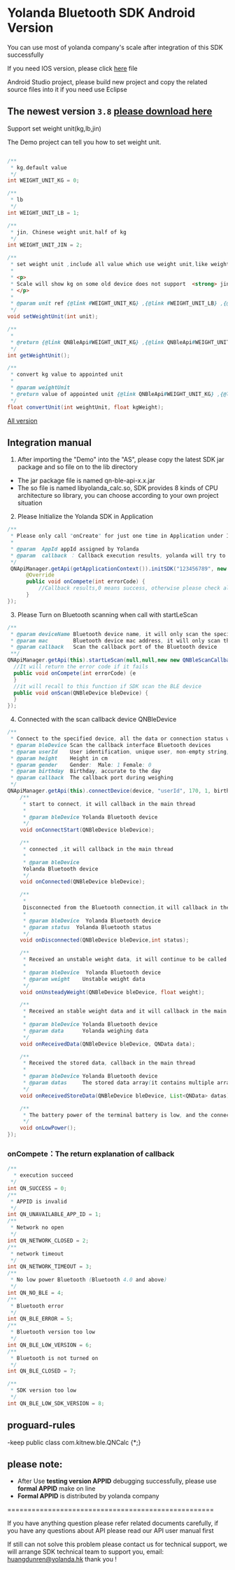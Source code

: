 
# Yolanda Bluetooth SDK Android Version

You can use most of yolanda company's scale after integration of this SDK successfully

If you need IOS version, please click [here](https://github.com/YolandaQingniu/qn-ble-sdk-ios) file

Android Studio project, please build new project and copy the related source files into it if you need use Eclipse

## The newest version `3.8` [please download here](https://github.com/YolandaQingniu/qn-ble-sdk-android/releases/download/3.8/qn-ble-sdk-android-3.8.zip)

Support set weight unit(kg,lb,jin)

The Demo project can tell you how to set weight unit.


```java

/**
 * kg,default value
 */
int WEIGHT_UNIT_KG = 0;

/**
 * lb
 */
int WEIGHT_UNIT_LB = 1;

/**
 * jin, Chinese weight unit,half of kg
 */
int WEIGHT_UNIT_JIN = 2;

/**
 * set weight unit ,include all value which use weight unit,like weight
 *
 * <p>
 * Scale will show kg on some old device does not support  <strong> jin </strong>
 * </p>
 *
 * @param unit ref {@link #WEIGHT_UNIT_KG} ,{@link #WEIGHT_UNIT_LB} ,{@link #WEIGHT_UNIT_JIN}
 */
void setWeightUnit(int unit);

/**
 *
 * @return {@link QNBleApi#WEIGHT_UNIT_KG} ,{@link QNBleApi#WEIGHT_UNIT_LB} ,{@link QNBleApi#WEIGHT_UNIT_JIN}
 */
int getWeightUnit();

/**
 * convert kg value to appointed unit
 *
 * @param weightUnit
 * @return value of appointed unit {@link QNBleApi#WEIGHT_UNIT_KG} ,{@link QNBleApi#WEIGHT_UNIT_LB} ,{@link QNBleApi#WEIGHT_UNIT_JIN}
 */
float convertUnit(int weightUnit, float kgWeight);

```

[All version](https://github.com/YolandaQingniu/qn-ble-sdk-android/releases)

## Integration manual

1. After importing the "Demo" into the "AS", please copy the latest SDK jar package and so file on to the lib directory
  * The jar package file is named qn-ble-api-x.x.jar
  * The so file is named libyolanda_calc.so, SDK provides 8 kinds of CPU architecture so library, you can choose according to your own project situation

2. Please Initialize the Yolanda SDK in Application
```java
/**
 * Please only call "onCreate" for just one time in Application under Internet work when Initialize the Yolanda SDK
 *
 * @param  AppId appId assigned by Yolanda
 * @param  callback ： Callback execution results, yolanda will try to ensure that all cases will be a callback
 */
 QNApiManager.getApi(getApplicationContext()).initSDK("123456789", new QNResultCallback() {
      @Override
      public void onCompete(int errorCode) {
          //Callback results,0 means success, otherwise please check all kinds of error codes in the api documentation
      }
});
```

3. Please Turn on Bluetooth scanning when call with startLeScan
```java
/**
 * @param deviceName Bluetooth device name, it will only scan the specified Bluetooth name of the device if it is not empty, otherwise there is no limit
 * @param mac        Bluetooth device mac address, it will only scan the specified Bluetooth mac address of the device if it is not empty, otherwise there is no limit
 * @param callback   Scan the callback port of the Bluetooth device
 **/
QNApiManager.getApi(this).startLeScan(null,null,new new QNBleScanCallback() {
  //It will return the error code if it fails
  public void onCompete(int errorCode) {e
  }
  //it will recall to this function if SDK scan the BLE device
  public void onScan(QNBleDevice bleDevice) {
  }
});
```

4. Connected with the scan callback device QNBleDevice

```java
/**
 * Connect to the specified device, all the data or connection status will be callback in QNBleCall. except on the onComplete method it will callback in the main thread
 * @param bleDevice Scan the callback interface Bluetooth devices
 * @param userId    User identification, unique user, non-empty string, you can use the user name, phone number, mailbox or other identification
 * @param height    Height in cm
 * @param gender    Gender:  Male: 1 Female: 0
 * @param birthday  Birthday, accurate to the day
 * @param callback  The callback port during weighing
 */
QNApiManager.getApi(this).connectDevice(device, "userId", 170, 1, birthday, new new QNBleCallback() {
    /**
     * start to connect, it will callback in the main thread
     *
     * @param bleDevice Yolanda Bluetooth device
     */
    void onConnectStart(QNBleDevice bleDevice);

    /**
     * connected ,it will callback in the main thread
     *
     * @param bleDevice
	 Yolanda Bluetooth device
     */
    void onConnected(QNBleDevice bleDevice);

    /**
     *
	 Disconnected from the Bluetooth connection,it will callback in the main thread
     *
     * @param bleDevice  Yolanda Bluetooth device
     * @param status  Yolanda Bluetooth status
     */
    void onDisconnected(QNBleDevice bleDevice,int status);

    /**
     * Received an unstable weight data, it will continue to be called during user starting weighing, and will callback in the main thread
     *
     * @param bleDevice  Yolanda Bluetooth device
     * @param weight    Unstable weight data
     */
    void onUnsteadyWeight(QNBleDevice bleDevice, float weight);

    /**
     * Received an stable weight data and it will callback in the main thread
     *
     * @param bleDevice Yolanda Bluetooth device
     * @param data      Yolanda weighing data
     */
    void onReceivedData(QNBleDevice bleDevice, QNData data);

    /**
     * Received the stored data, callback in the main thread
     *
     * @param bleDevice Yolanda Bluetooth device
     * @param datas     The stored data array(it contains multiple array),you can use {@link QNData#getUserId()} to distinguish different user's data
     */
    void onReceivedStoreData(QNBleDevice bleDevice, List<QNData> datas);

    /**
     * The battery power of the terminal battery is low, and the connection is only called once
     */
    void onLowPower();
});
```

### onCompete：The return explanation of callback

```java
/**
  * execution succeed
 */
int QN_SUCCESS = 0;
/**
 * APPID is invalid
 */
int QN_UNAVAILABLE_APP_ID = 1;
/**
 * Network no open
 */
int QN_NETWORK_CLOSED = 2;
/**
 * network timeout
 */
int QN_NETWORK_TIMEOUT = 3;
/**
 * No low power Bluetooth (Bluetooth 4.0 and above)
 */
int QN_NO_BLE = 4;
/**
 * Bluetooth error
 */
int QN_BLE_ERROR = 5;
/**
 * Bluetooth version too low
 */
int QN_BLE_LOW_VERSION = 6;
/**
 * Bluetooth is not turned on
 */
int QN_BLE_CLOSED = 7;

/**
 * SDK version too low
 */
int QN_BLE_LOW_SDK_VERSION = 8;
```

## proguard-rules

-keep public class com.kitnew.ble.QNCalc {*;}



## please note:

* After Use **testing version APPID** debugging successfully, please use **formal APPID** make on line
* **Formal APPID** is distributed by yolanda company

===================================================

If you have anything question please refer related documents carefully, if you have any questions about API please read our API user manual first

If still can not solve this problem please contact us for technical support, we will arrange SDK technical team to support you, email: huangdunren@yolanda.hk thank you !
